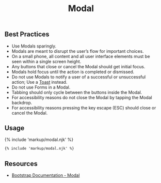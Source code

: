 ﻿---
title: Modal
summary: Modals stop the user for an important change or decision.
tags: components
layout: docs/guide
eleventyNavigation:
  key: Modal
  parent: Components
  order: 190
  excerpt: Modals stop the user for an important change or decision.
  img: /img/illustrations/illus-modals.svg
---

## Best Practices

- Use Modals sparingly.
- Modals are meant to disrupt the user’s flow for important choices.
- On a small phone, all content and all user interface elements must be seen within a single screen height.
- Any buttons that close or cancel the Modal should get initial focus.
- Modals hold focus until the action is completed or dismissed. 
- Do not use Modals to notify a user of a successful or unsuccessful action; Use a [Toast](/components/toasts) instead.
- Do not use Forms in a Modal.
- Tabbing should only cycle between the buttons inside the Modal.
- For accessibility reasons do not close the Modal by tapping the Modal backdrop.
- For accessibility reasons pressing the key escape (ESC) should close or cancel the Modal.

## Usage

{% include 'markup/modal.njk' %}

``` html
{% include 'markup/modal.njk' %}
```

## Resources
* <a href="https://getbootstrap.com/docs/5.1/components/modal/" target="_blank">Bootstrap Documentation - Modal</a>
